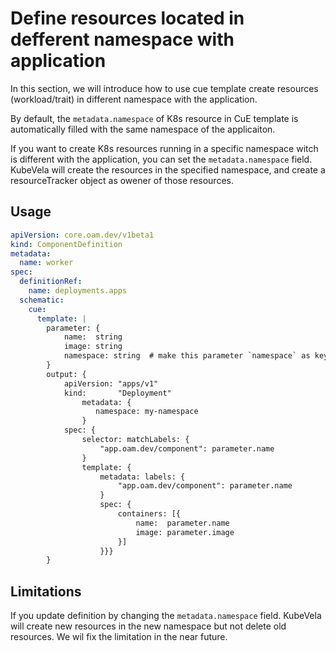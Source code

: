 # Define resources located in defferent namespace with application

In this section, we will introduce how to use cue template create resources (workload/trait) in different namespace with the application.

By default, the `metadata.namespace` of K8s resource in CuE template is automatically filled with the same namespace of the applicaiton.

If you want to create K8s resources running in a specific namespace witch is different with the application, you can set the `metadata.namespace` field.
KubeVela will create the resources in the specified namespace, and create a resourceTracker object as owener of those resources.


## Usage

```yaml
apiVersion: core.oam.dev/v1beta1
kind: ComponentDefinition
metadata:
  name: worker
spec:
  definitionRef:
    name: deployments.apps
  schematic:
    cue:
      template: |
        parameter: {
        	name:  string
        	image: string
        	namespace: string  # make this parameter `namespace` as keyword which represents the resource maybe located in defferent namespace with application
        }
        output: {
        	apiVersion: "apps/v1"
        	kind:       "Deployment"
                metadata: {
                   namespace: my-namespace
                }
        	spec: {
        		selector: matchLabels: {
        			"app.oam.dev/component": parameter.name
        		}
        		template: {
        			metadata: labels: {
        				"app.oam.dev/component": parameter.name
        			}
        			spec: {
        				containers: [{
        					name:  parameter.name
        					image: parameter.image
        				}]
        			}}}
        }
```
## Limitations
If you update definition by changing the `metadata.namespace` field. KubeVela will create new resources in the new namespace but not delete old resources.
We wil fix the limitation in the near future.

